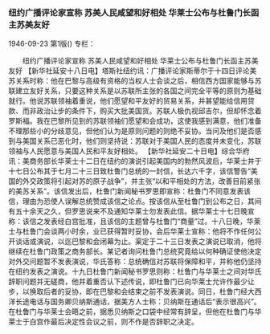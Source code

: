 ### 纽约广播评论家宣称  苏美人民咸望和好相处  华莱士公布与杜鲁门长函主苏美友好

1946-09-23
第1版()
专栏：

　　纽约广播评论家宣称
    苏美人民咸望和好相处
    华莱士公布与杜鲁门长函主苏美友好
    【新华社延安十八日电】塔斯社纽约讯：广播评论家斯蒂尔于十四日评论美苏关系时称：他在巴黎与高级有资格的当权人士会谈之后，相信西方国家能够与苏联建立友好关系，只要这种关系是以苏联所主张的各国之间完全平等的原则为基础就行。他说苏联领袖着重说，他们愿望和平友好的贸易关系，并甚望能给信用贷款、而非政治让步的条件下，购买大批美国货。苏联人极仇视邱吉尔，但却怀念着罗斯福。我在巴黎所见到的苏联领袖们愿望和会成功，这使我感到满意，他们准备不理那些小的分歧意见，但他们认为是原则问题的则绝不妥协。当问及他们是否感到与美国关系已恶化时，他们则坚持说：苏联对于美国人民的态度并未变化，苏联领袖与人民愿意与美国人民和平友好相处。
    【新华社延安二十日电】综合华府讯：美商务部长华莱士十二日在纽约的演说引起美国内的勃然风波后，华莱士并于十七日公布其于七月二十三日致杜鲁门总统的一封信，长达六千字，该信警告“美国的外交政策将引起对苏的原子战争”，并主张“以和平相处的方法，改善目前紧张的美苏关系”。该信发出后，杜鲁门新闻秘书罗思即宣称：杜鲁门不同意发表该信，理由为恐使人误解总统赞成该信之论点。按该信从至杜鲁门到公布之日，其间有五十余天之久，但罗思说来不及通知华莱士勿发表此信。据华莱士十七日晚宣称：该信之发表经白宫批准，且该信的主题曾与杜鲁门“商量”过。十八日晚，华莱士与杜鲁门会谈两小时余，业已获得暂时妥协，会后华莱士宣称：他将不作任何公开谈话或演说，以迄巴黎和会闭幕为止。渠定于二十三日发表之演说已取消，他将继续在杜鲁门政策之商务部长。某记者询问杜鲁门总统究竟给以何种确证使他决定对外交问题暂不发表演说，华氏答称：总统确信对苏联将保障和平，并称他仍坚持在纽约发表之演说。十九日杜鲁门新闻秘书罗思则称：杜鲁门与华莱士之间对华氏辞职问题并无磋商，他并着重否认下述传说，即杜鲁门已向华莱士允许作最少让步，以换取后者的妥协，即在巴黎和会结束之前不发表演说。同日，杜鲁门经大西洋长途电话与国务卿贝纳斯通话，据美方人士称：贝纳斯在通话后“表示很高兴”。在杜鲁门与华莱士会晤之前，据悉贝纳斯之口袋中经常有辞呈，但他在杜鲁门与华莱士于白宫作最后决定性会议之前，则不作是否辞职之决定。
